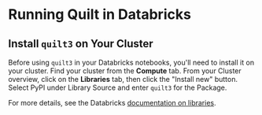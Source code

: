 # Running Quilt in Databricks

## Install `quilt3` on Your Cluster
Before using `quilt3` in your Databricks notebooks, you'll need to install it on your cluster. Find your cluster from the __Compute__ tab. From your Cluster overview, click on the __Libraries__ tab, then click the "Install new" button. Select PyPI under Library Source and enter `quilt3` for the Package.

For more details, see the Databricks [documentation on libraries](https://docs.databricks.com/libraries/index.html).
